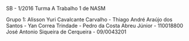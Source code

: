 SB - 1/2016 Turma A
Trabalho 1 de NASM

Grupo 1: 
Alisson Yuri Cavalcante Carvalho - 
Thiago André Araújo dos Santos - 
Yan Correa Trindade - 
Pedro da Costa Abreu Júnior - 110018800
José Antonio Siqueira de Cerqueira - 09/0043201
